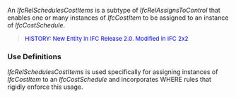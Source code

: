 An _IfcRelSchedulesCostItems_ is a subtype of _IfcRelAssignsToControl_ that enables one or many instances of _IfcCostItem_ to be assigned to an instance of _IfcCostSchedule_.

> <font color="#0000FF" size="-1">HISTORY: New Entity in IFC
		Release 2.0. Modified in IFC 2x2</font>

### Use Definitions
_IfcRelSchedulesCostItems_ is used specifically for assigning instances of _IfcCostItem_ to an _IfcCostSchedule_ and incorporates WHERE rules that rigidly enforce this usage.